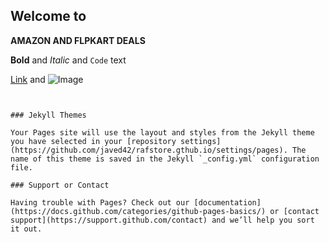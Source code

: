 ## Welcome to 


**AMAZON AND FLPKART DEALS**


**Bold** and _Italic_ and `Code` text

[Link](https://amzn.to/3ee38pf) and ![Image](src)
```


### Jekyll Themes

Your Pages site will use the layout and styles from the Jekyll theme you have selected in your [repository settings](https://github.com/javed42/rafstore.gthub.io/settings/pages). The name of this theme is saved in the Jekyll `_config.yml` configuration file.

### Support or Contact

Having trouble with Pages? Check out our [documentation](https://docs.github.com/categories/github-pages-basics/) or [contact support](https://support.github.com/contact) and we’ll help you sort it out.
